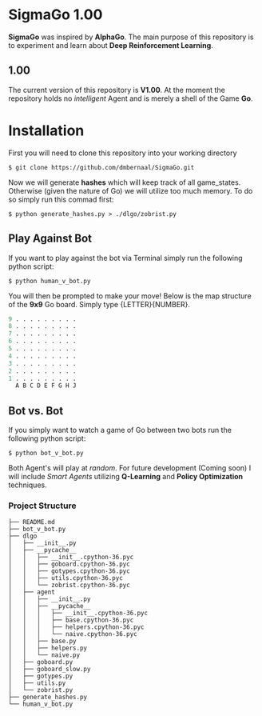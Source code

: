 # SigmaGo 1.00
**SigmaGo** was inspired by **AlphaGo**. The main purpose of this repository is to experiment and learn about **Deep Reinforcement Learning**.

## 1.00
The current version of this repository is **V1.00**. At the moment the repository holds no *intelligent* Agent and is merely a shell of the Game **Go**. 

# Installation
First you will need to clone this repository into your working directory
```
$ git clone https://github.com/dmbernaal/SigmaGo.git
```
Now we will generate **hashes** which will keep track of all game_states. Otherwise (given the nature of Go) we will utilize too much memory. To do so simply run this commad first:
```
$ python generate_hashes.py > ./dlgo/zobrist.py
```
## Play Against Bot
If you want to play against the bot via Terminal simply run the following python script:
```
$ python human_v_bot.py
```
You will then be prompted to make your move! Below is the map structure of the **9x9** Go board. Simply type {LETTER}{NUMBER}. 
```python
9 . . . . . . . . .
8 . . . . . . . . .
7 . . . . . . . . .
6 . . . . . . . . .
5 . . . . . . . . .
4 . . . . . . . . .
3 . . . . . . . . .
2 . . . . . . . . .
1 . . . . . . . . .
  A B C D E F G H J
```
## Bot vs. Bot
If you simply want to watch a game of Go between two bots run the following python script:
```
$ python bot_v_bot.py
```
Both Agent's will play at *random*. For future development (Coming soon) I will include *Smart Agents* utilizing **Q-Learning** and **Policy Optimization** techniques. 

### Project Structure
```
├── README.md
├── bot_v_bot.py
├── dlgo
│   ├── __init__.py
│   ├── __pycache__
│   │   ├── __init__.cpython-36.pyc
│   │   ├── goboard.cpython-36.pyc
│   │   ├── gotypes.cpython-36.pyc
│   │   ├── utils.cpython-36.pyc
│   │   └── zobrist.cpython-36.pyc
│   ├── agent
│   │   ├── __init__.py
│   │   ├── __pycache__
│   │   │   ├── __init__.cpython-36.pyc
│   │   │   ├── base.cpython-36.pyc
│   │   │   ├── helpers.cpython-36.pyc
│   │   │   └── naive.cpython-36.pyc
│   │   ├── base.py
│   │   ├── helpers.py
│   │   └── naive.py
│   ├── goboard.py
│   ├── goboard_slow.py
│   ├── gotypes.py
│   ├── utils.py
│   └── zobrist.py
├── generate_hashes.py
└── human_v_bot.py
```
